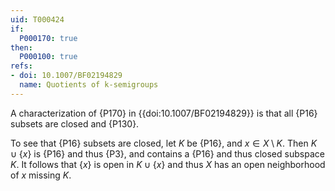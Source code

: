 ```yaml
---
uid: T000424
if:
  P000170: true
then:
  P000100: true
refs: 
- doi: 10.1007/BF02194829
  name: Quotients of k-semigroups
---
```


A characterization of {P170} in {{doi:10.1007/BF02194829}}
is that all {P16} subsets are closed and {P130}.

To see that {P16} subsets are closed, let $K$ be {P16}, and $x\in X\setminus K$.
Then $K\cup\{x\}$ is {P16} and thus {P3}, and contains a {P16} and thus
closed subspace $K$. It follows that $\{x\}$ is open in $K\cup\{x\}$ and thus
$X$ has an open neighborhood of $x$ missing $K$.

